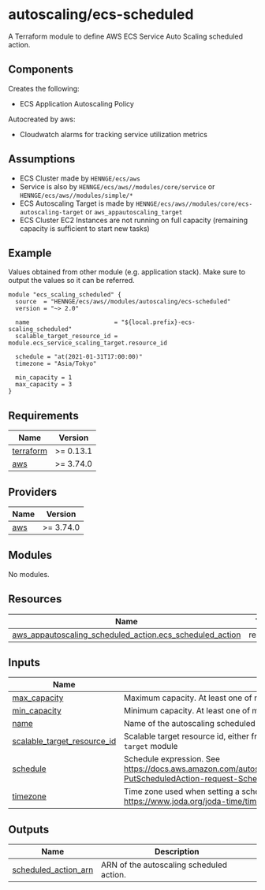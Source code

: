 # autoscaling/ecs-scheduled

A Terraform module to define AWS ECS Service Auto Scaling scheduled action.

## Components

Creates the following:
- ECS Application Autoscaling Policy

Autocreated by aws:
- Cloudwatch alarms for tracking service utilization metrics

## Assumptions

- ECS Cluster made by `HENNGE/ecs/aws`
- Service is also by `HENNGE/ecs/aws//modules/core/service` or `HENNGE/ecs/aws//modules/simple/*`
- ECS Autoscaling Target is made by `HENNGE/ecs/aws//modules/core/ecs-autoscaling-target` or `aws_appautoscaling_target`
- ECS Cluster EC2 Instances are not running on full capacity (remaining capacity is sufficient to start new tasks)


## Example

Values obtained from other module (e.g. application stack).
Make sure to output the values so it can be referred.
```hcl
module "ecs_scaling_scheduled" {
  source  = "HENNGE/ecs/aws//modules/autoscaling/ecs-scheduled"
  version = "~> 2.0"

  name                        = "${local.prefix}-ecs-scaling_scheduled"
  scalable_target_resource_id = module.ecs_service_scaling_target.resource_id

  schedule = "at(2021-01-31T17:00:00)"
  timezone = "Asia/Tokyo"

  min_capacity = 1
  max_capacity = 3
}
```

<!-- BEGINNING OF PRE-COMMIT-TERRAFORM DOCS HOOK -->
## Requirements

| Name | Version |
|------|---------|
| <a name="requirement_terraform"></a> [terraform](#requirement\_terraform) | >= 0.13.1 |
| <a name="requirement_aws"></a> [aws](#requirement\_aws) | >= 3.74.0 |

## Providers

| Name | Version |
|------|---------|
| <a name="provider_aws"></a> [aws](#provider\_aws) | >= 3.74.0 |

## Modules

No modules.

## Resources

| Name | Type |
|------|------|
| [aws_appautoscaling_scheduled_action.ecs_scheduled_action](https://registry.terraform.io/providers/hashicorp/aws/latest/docs/resources/appautoscaling_scheduled_action) | resource |

## Inputs

| Name | Description | Type | Default | Required |
|------|-------------|------|---------|:--------:|
| <a name="input_max_capacity"></a> [max\_capacity](#input\_max\_capacity) | Maximum capacity. At least one of max\_capacity or min\_capacity must be set. | `string` | `null` | no |
| <a name="input_min_capacity"></a> [min\_capacity](#input\_min\_capacity) | Minimum capacity. At least one of max\_capacity or min\_capacity must be set. | `string` | `null` | no |
| <a name="input_name"></a> [name](#input\_name) | Name of the autoscaling scheduled action, will appear in Auto Scaling under Service in ECS | `string` | n/a | yes |
| <a name="input_scalable_target_resource_id"></a> [scalable\_target\_resource\_id](#input\_scalable\_target\_resource\_id) | Scalable target resource id, either from resource `aws_appautoscaling_target` or from `core/ecs-autoscaling-target` module | `string` | n/a | yes |
| <a name="input_schedule"></a> [schedule](#input\_schedule) | Schedule expression. See https://docs.aws.amazon.com/autoscaling/application/APIReference/API_PutScheduledAction.html#autoscaling-PutScheduledAction-request-Schedule | `string` | n/a | yes |
| <a name="input_timezone"></a> [timezone](#input\_timezone) | Time zone used when setting a scheduled action by using an at or cron expression. For valid values see https://www.joda.org/joda-time/timezones.html | `string` | `null` | no |

## Outputs

| Name | Description |
|------|-------------|
| <a name="output_scheduled_action_arn"></a> [scheduled\_action\_arn](#output\_scheduled\_action\_arn) | ARN of the autoscaling scheduled action. |
<!-- END OF PRE-COMMIT-TERRAFORM DOCS HOOK -->
